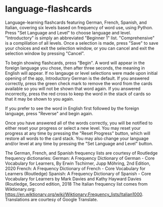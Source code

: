 # language-flashcards
Language-learning flashcards featuring German, French, Spanish, and Italian, covering six levels based on frequency of word use, using Python.  Press "Set Language and Level" to choose language and level.  "Introductory" is simply an abbreviated "Beginner 1" list.  "Comprehensive" is a complilation of all levels.  Once a selection is made, press "Save" to save your choices and exit the selection window, or you can cancel and exit the selection window by pressing "Cancel".

To begin showing flashcards, press "Begin".  A word will appear in the foreign language you chose, then after three seconds, the meaning in English will appear.  If no langauge or level selections were made upon initial opening of the app, Introductory German is the default.  If you answered correctly, press the green check mark to remove the word from the cards available so you will not be shown that word again.  If you answered incorrectly, press the red cross to keep the word in the stack of cards so that it may be shown to you again.

If you prefer to see the word in English first followed by the foreign language, press "Reverse" and begin again.

Once you have answered all of the words correctly, you will be notified to either reset your progress or select a new level.  You may reset your progress at any time by pressing the "Reset Progress" button, which will restore all words to the card stack.  You may also change your language and/or level at any time by pressing the "Set Language and Level" button.

The German, French, and Spanish frequency lists are courtesy of Routledge frequency dictionaries:
  German:  A Frequency Dictionary of German - Core Vocabulary for Learners, By Erwin Tschirner, Jupp Möhring, 2nd Edition, 2020
  French:  A Frequency Dictionary of French - Core Vocabulary for Learners (Routledge)
  Spanish:  A Frequency Dictionary of Spanish - Core Vocabulary for Learners by Mark Davies and Kathy Hayward Davies (Routledge, Second edition, 2018
The Italian frequency list comes from Wiktionary.org:  https://en.wiktionary.org/wiki/Wiktionary:Frequency_lists/Italian1000.
Translations are courtesy of Google Translate.
